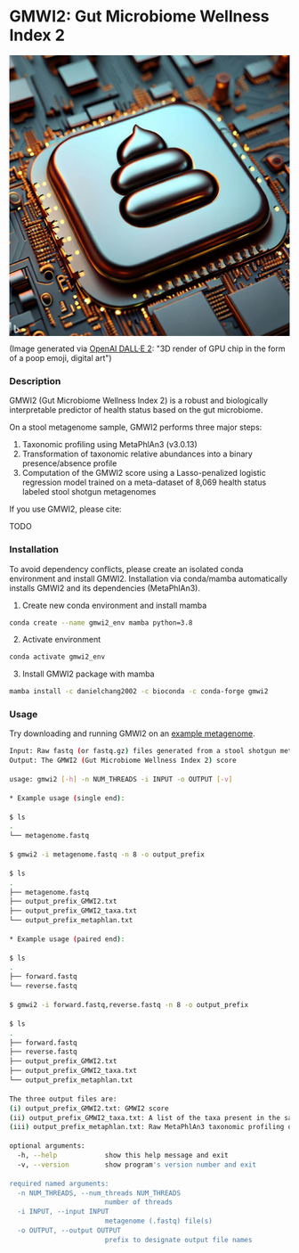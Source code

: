 # GMWI2: Gut Microbiome Wellness Index 2
<!-- ![poop computer chip](https://raw.githubusercontent.com/danielchang2002/GMWI2/main/poop.jpeg) -->
<img src="https://raw.githubusercontent.com/danielchang2002/GMWI2/main/poop.jpeg" align="center" width="512" >

(Image generated via [OpenAI DALL·E 2](https://openai.com/dall-e-2): "3D render of GPU chip in the form of a poop emoji, digital art")

### Description

GMWI2 (Gut Microbiome Wellness Index 2) is a robust and biologically interpretable predictor of health status based on the gut microbiome.

On a stool metagenome sample, GMWI2 performs three major steps:
1. Taxonomic profiling using MetaPhlAn3 (v3.0.13)
2. Transformation of taxonomic relative abundances into a binary presence/absence profile
3. Computation of the GMWI2 score using a Lasso-penalized logistic regression model trained on a meta-dataset of 8,069 health status labeled stool shotgun metagenomes

If you use GMWI2, please cite:

TODO

### Installation

To avoid dependency conflicts, please create an isolated conda environment and 
install GMWI2. Installation via conda/mamba automatically installs GMWI2 and 
its dependencies (MetaPhlAn3).

1. Create new conda environment and install mamba
```bash
conda create --name gmwi2_env mamba python=3.8
```

2. Activate environment
```bash
conda activate gmwi2_env
```

3. Install GMWI2 package with mamba
```bash
mamba install -c danielchang2002 -c bioconda -c conda-forge gmwi2
```

### Usage

Try downloading and running GMWI2 on an [example metagenome](https://github.com/danielchang2002/GMWI2/tree/main/example).


```bash
Input: Raw fastq (or fastq.gz) files generated from a stool shotgun metagenome
Output: The GMWI2 (Gut Microbiome Wellness Index 2) score

usage: gmwi2 [-h] -n NUM_THREADS -i INPUT -o OUTPUT [-v]

* Example usage (single end):

$ ls
.
└── metagenome.fastq

$ gmwi2 -i metagenome.fastq -n 8 -o output_prefix

$ ls
.
├── metagenome.fastq
├── output_prefix_GMWI2.txt
├── output_prefix_GMWI2_taxa.txt
└── output_prefix_metaphlan.txt

* Example usage (paired end):

$ ls
.
├── forward.fastq
└── reverse.fastq

$ gmwi2 -i forward.fastq,reverse.fastq -n 8 -o output_prefix

$ ls
.
├── forward.fastq
├── reverse.fastq
├── output_prefix_GMWI2.txt
├── output_prefix_GMWI2_taxa.txt
└── output_prefix_metaphlan.txt

The three output files are: 
(i) output_prefix_GMWI2.txt: GMWI2 score
(ii) output_prefix_GMWI2_taxa.txt: A list of the taxa present in the sample used to compute GMWI2
(iii) output_prefix_metaphlan.txt: Raw MetaPhlAn3 taxonomic profiling output

optional arguments:
  -h, --help            show this help message and exit
  -v, --version         show program's version number and exit

required named arguments:
  -n NUM_THREADS, --num_threads NUM_THREADS
                        number of threads
  -i INPUT, --input INPUT
                        metagenome (.fastq) file(s)
  -o OUTPUT, --output OUTPUT
                        prefix to designate output file names
```